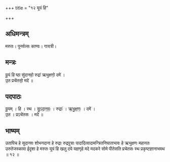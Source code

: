 +++
title = "१२ यूयं हि"

+++
## अधिमन्त्रम्
मरुतः। पुनर्वत्सः काण्वः। गायत्री।

## मन्त्रः
यू॒यं हि ष्ठा सु॑दानवो॒ रुद्रा॑ ऋभुक्षणो॒ दमे॑ ।  
उ॒त प्रचे॑तसो॒ मदे॑ ॥

## पदपाठः
यू॒यम् । हि । स्थ । सु॒ऽदा॒न॒वः॒ । रुद्राः॑ । ऋ॒भु॒क्ष॒णः॒ । दमे॑ ।  
उ॒त । प्रऽचे॑तसः । मदे॑ ॥

## भाष्यम्
उतापिच हे सुदानवः शोभनदाना हे रुद्राः रुद्रपुत्राः पादादित्वादामन्त्रितनिघाताभावः हे ऋभुक्षणः महानतः उरुतेजस्कावा ईदृशा हे मरुतः यूयं हि खलु दये यज्ञगृहे मदे मदकरे सोमे पीतेसति प्रचेतसः स्थ प्रकृष्टज्ञानाभवथ ॥ १२ ॥